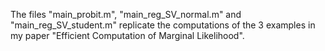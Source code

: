 The files "main_probit.m", "main_reg_SV_normal.m" and "main_reg_SV_student.m" replicate
the computations of the 3 examples in my paper "Efficient Computation of Marginal Likelihood".
